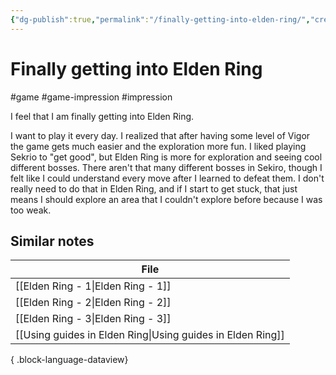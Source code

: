 ```yaml
---
{"dg-publish":true,"permalink":"/finally-getting-into-elden-ring/","created":"2024-01-25T21:20:58.270+09:00","updated":"2024-01-25T21:37:50.146+09:00"}
---
```


# Finally getting into Elden Ring

#game #game-impression #impression 

I feel that I am finally getting into Elden Ring.

I want to play it every day. I realized that after having some level of Vigor the game gets much easier and the exploration more fun. I liked playing Sekrio to "get good", but Elden Ring is more for exploration and seeing cool different bosses. There aren't that many different bosses in Sekiro, though I felt like I could understand every move after I learned to defeat them. I don't really need to do that in Elden Ring, and if I start to get stuck, that just means I should explore an area that I couldn't explore before because I was too weak.

## Similar notes

| File                                                          |
| ------------------------------------------------------------- |
| [[Elden Ring - 1\|Elden Ring - 1]]                         |
| [[Elden Ring - 2\|Elden Ring - 2]]                         |
| [[Elden Ring - 3\|Elden Ring - 3]]                         |
| [[Using guides in Elden Ring\|Using guides in Elden Ring]] |

{ .block-language-dataview}
